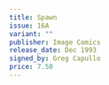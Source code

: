 ```yaml
---
title: Spawn
issue: 16A
variant: ""
publisher: Image Comics
release_date: Dec 1993
signed_by: Greg Capullo
price: 7.50
---
```

